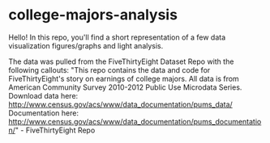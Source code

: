 # college-majors-analysis

Hello!
In this repo, you'll find a short representation of a few data visualization figures/graphs and light analysis. 

The data was pulled from the FiveThirtyEight Dataset Repo with the following callouts:
"This repo contains the data and code for FiveThirtyEight's story on earnings of college majors. All data is from American Community Survey 2010-2012 Public Use Microdata Series. Download data here: http://www.census.gov/acs/www/data_documentation/pums_data/ Documentation here: http://www.census.gov/acs/www/data_documentation/pums_documentation/" - FiveThirtyEight Repo
